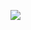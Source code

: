 ![](https://www.figma.com/proto/99GtbZd7lLTexmqiCGr6yP/meu_estoque_facil?node-id=8-40&starting-point-node-id=121%3A1224)
